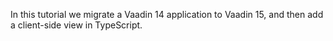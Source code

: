 In this tutorial we migrate a Vaadin 14 application to Vaadin 15, and then add a client-side view in TypeScript.
